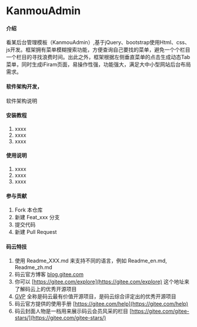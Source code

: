 # KanmouAdmin

#### 介绍
看某后台管理模板（KanmouAdmin）,基于jQuery、bootstrap使用Html、css、js开发。框架拥有菜单模糊搜索功能，方便查询自己要找的菜单，避免一个个栏目一个栏目的寻找浪费时间。出此之外，框架根据左侧垂直菜单的点击生成动态Tab菜单，同时生成iFiram页面，易操作性强，功能强大，满足大中小型网站后台布局需求。

#### 软件架构开发，
软件架构说明


#### 安装教程

1.  xxxx
2.  xxxx
3.  xxxx

#### 使用说明

1.  xxxx
2.  xxxx
3.  xxxx

#### 参与贡献

1.  Fork 本仓库
2.  新建 Feat_xxx 分支
3.  提交代码
4.  新建 Pull Request


#### 码云特技

1.  使用 Readme\_XXX.md 来支持不同的语言，例如 Readme\_en.md, Readme\_zh.md
2.  码云官方博客 [blog.gitee.com](https://blog.gitee.com)
3.  你可以 [https://gitee.com/explore](https://gitee.com/explore) 这个地址来了解码云上的优秀开源项目
4.  [GVP](https://gitee.com/gvp) 全称是码云最有价值开源项目，是码云综合评定出的优秀开源项目
5.  码云官方提供的使用手册 [https://gitee.com/help](https://gitee.com/help)
6.  码云封面人物是一档用来展示码云会员风采的栏目 [https://gitee.com/gitee-stars/](https://gitee.com/gitee-stars/)
